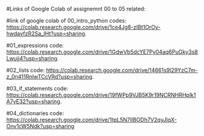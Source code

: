 #Links of Google Colab of assignemnt 00 to 05 related:

#link of google colab of 00_intro_python codes: https://colab.research.google.com/drive/1ce4Jg8-zlBt1OrOy-hwdavfzR2Sa_lHt?usp=sharing.

#01_expressions code: https://colab.research.google.com/drive/1GdwVb5dcYE7Py04aq6PuGky3s8Lwujj4?usp=sharing.

#02_lists code: https://colab.research.google.com/drive/14661s9l29YzC7m-z_0n411RnIwTCcVRd?usp=sharing.

#03_if_statements code: https://colab.research.google.com/drive/19fWPp9VJB5K9r19NCRNHRHplk1A7yE32?usp=sharing.

#04_dictionaries code: https://colab.research.google.com/drive/1tpL5N7lIBODh7V2qyJlqX-Onv1cW5Ndk?usp=sharing
